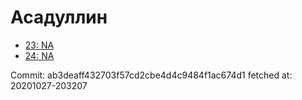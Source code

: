 # Асадуллин
- [23: NA](23.md)
- [24: NA](24.md)

Commit: ab3deaff432703f57cd2cbe4d4c9484f1ac674d1
 fetched at: 20201027-203207
